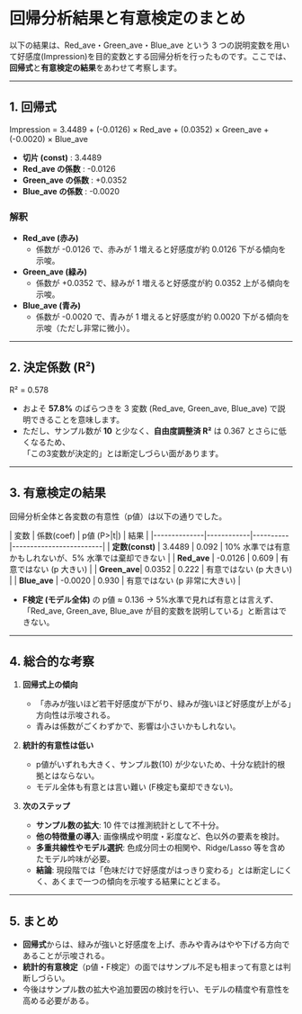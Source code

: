 # 回帰分析結果と有意検定のまとめ

以下の結果は、Red_ave・Green_ave・Blue_ave という 3 つの説明変数を用いて好感度(Impression)を目的変数とする回帰分析を行ったものです。ここでは、**回帰式**と**有意検定の結果**をあわせて考察します。

---

## 1. 回帰式

Impression = 3.4489 + (-0.0126) × Red_ave + (0.0352) × Green_ave + (-0.0020) × Blue_ave

- **切片 (const)** : 3.4489  
- **Red_ave の係数** : -0.0126  
- **Green_ave の係数** : +0.0352  
- **Blue_ave の係数** : -0.0020  

### 解釈
- **Red_ave (赤み)**  
  - 係数が -0.0126 で、赤みが 1 増えると好感度が約 0.0126 下がる傾向を示唆。  
- **Green_ave (緑み)**  
  - 係数が +0.0352 で、緑みが 1 増えると好感度が約 0.0352 上がる傾向を示唆。  
- **Blue_ave (青み)**  
  - 係数が -0.0020 で、青みが 1 増えると好感度が約 0.0020 下がる傾向を示唆（ただし非常に微小）。

---

## 2. 決定係数 (R²)

R² = 0.578

- およそ **57.8%** のばらつきを 3 変数 (Red_ave, Green_ave, Blue_ave) で説明できることを意味します。  
- ただし、サンプル数が **10** と少なく、**自由度調整済 R²** は 0.367 とさらに低くなるため、  
  「この3変数が決定的」とは断定しづらい面があります。

---

## 3. 有意検定の結果

回帰分析全体と各変数の有意性（p値）は以下の通りでした。  

| 変数         | 係数(coef)  | p値 (P>|t|) | 結果                    |
|--------------|------------|----------|-------------------------|
| **定数(const)** | 3.4489     | 0.092    | 10% 水準では有意かもしれないが、5% 水準では棄却できない |
| **Red_ave**  | -0.0126    | 0.609    | 有意ではない (p 大きい) |
| **Green_ave**| 0.0352     | 0.222    | 有意ではない (p 大きい) |
| **Blue_ave** | -0.0020    | 0.930    | 有意ではない (p 非常に大きい) |

- **F検定 (モデル全体)** の p値 ≈ 0.136 → 5%水準で見れば有意とは言えず、「Red_ave, Green_ave, Blue_ave が目的変数を説明している」と断言はできない。

---

## 4. 総合的な考察

1. **回帰式上の傾向**  
   - 「赤みが強いほど若干好感度が下がり、緑みが強いほど好感度が上がる」方向性は示唆される。  
   - 青みは係数がごくわずかで、影響は小さいかもしれない。

2. **統計的有意性は低い**  
   - p値がいずれも大きく、サンプル数(10) が少ないため、十分な統計的根拠とはならない。  
   - モデル全体も有意とは言い難い (F検定も棄却できない)。

3. **次のステップ**  
   - **サンプル数の拡大**: 10 件では推測統計として不十分。  
   - **他の特徴量の導入**: 画像構成や明度・彩度など、色以外の要素を検討。  
   - **多重共線性やモデル選択**: 色成分同士の相関や、Ridge/Lasso 等を含めたモデル吟味が必要。  
   - **結論**: 現段階では「色味だけで好感度がはっきり変わる」とは断定しにくく、あくまで一つの傾向を示唆する結果にとどまる。

---

## 5. まとめ

- **回帰式**からは、緑みが強いと好感度を上げ、赤みや青みはやや下げる方向であることが示唆される。  
- **統計的有意検定**（p値・F検定）の面ではサンプル不足も相まって有意とは判断しづらい。  
- 今後はサンプル数の拡大や追加要因の検討を行い、モデルの精度や有意性を高める必要がある。
